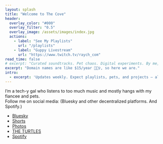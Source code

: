 ```yaml
---
layout: splash
title: "Welcome to The Cove"
header:
  overlay_color: "#000"
  overlay_filter: "0.5"
  overlay_image: /assets/images/index.jpg
  actions:
    - label: "See My Playlists"
      url: "/playlists"
    - label: "Guppy Livestream"
      url: "https://www.twitch.tv/raych_com"
read_time: false
# excerpt: "Curated soundtracks. Pet chaos. Digital experiments. By me, Raych 🐢"
excerpt: "Domain names are like $15/year 🤷🏻‍♀️, so here we are."
intro: 
  - excerpt: 'Updates weekly. Expect playlists, pets, and projects — all from a data wrangler with a fish tank.'
---
```


<!-- Welcome to **raych.com** — my little corner of the internet. Powered by music, curiosity, and caffeine. ©

Explore weekly playlists, live streams, and whatever else I'm messing with. -->

I’m a tech-y gal who listens to too much music and mostly hangs with my fiancee and pets.  
Follow me on social media: (Bluesky and other decentralized platforms. And Spotify.)

- [Bluesky](https://bsky.app/profile/raych.com)
- [Shorts](https://bsky.app/profile/shorts.raych.com)
- [Photos](https://bsky.app/profile/photos.raych.com)
- [THE TURTLES](https://bsky.app/profile/turtles.raych.com)
- [Spotify](https://open.spotify.com/user/31ekhjd5x5qoyln7zo4zkv4tneay?si=0f0673a420cc4a29)